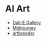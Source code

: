 # AI Art

- [Dall-E Gallery](http://dallery.gallery/)
- [Midjourney](https://www.midjourney.com/home/)
- [artbreeder](https://www.artbreeder.com/)
